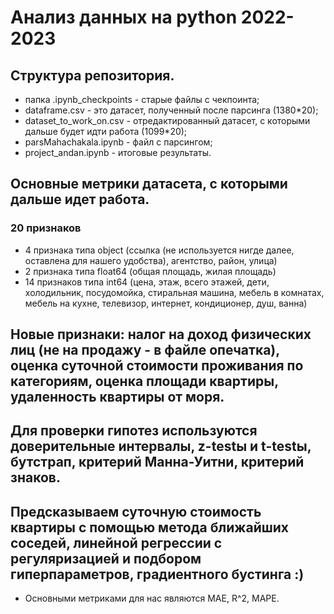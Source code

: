 # Анализ данных на python 2022-2023

## Структура репозитория.
- папка .ipynb_checkpoints - старые файлы с чекпоинта;
- dataframe.csv - это датасет, полученный после парсинга (1380*20);
- dataset_to_work_on.csv - отредактированный датасет, с которыми дальше будет идти работа (1099*20);
- parsMahachakala.ipynb - файл с парсингом;
- project_andan.ipynb - итоговые результаты.

## Основные метрики датасета, с которыми дальше идет работа.
### 20 признаков
- 4 признака типа object (ссылка (не используется нигде далее, оставлена для нашего удобства), агентство, район, улица)
- 2 признака типа float64 (общая площадь, жилая площадь)
- 14 признаков типа int64 (цена, этаж, всего этажей, дети, холодильник, посудомойка, стиральная машина, мебель в комнатах, мебель на кухне, телевизор, интернет, кондиционер, душ, ванна)

## Новые признаки: налог на доход физических лиц (не на продажу - в файле опечатка), оценка суточной стоимости проживания по категориям, оценка площади квартиры, удаленность квартиры от моря.
## Для проверки гипотез используются доверительные интервалы, z-testы и t-testы, бутстрап, критерий Манна-Уитни, критерий знаков.
## Предсказываем суточную стоимость квартиры с помощью метода ближайших соседей, линейной регрессии с регуляризацией и подбором гиперпараметров, градиентного бустинга :)
  - Основными метриками для нас являются MAE, R^2, MAPE.
